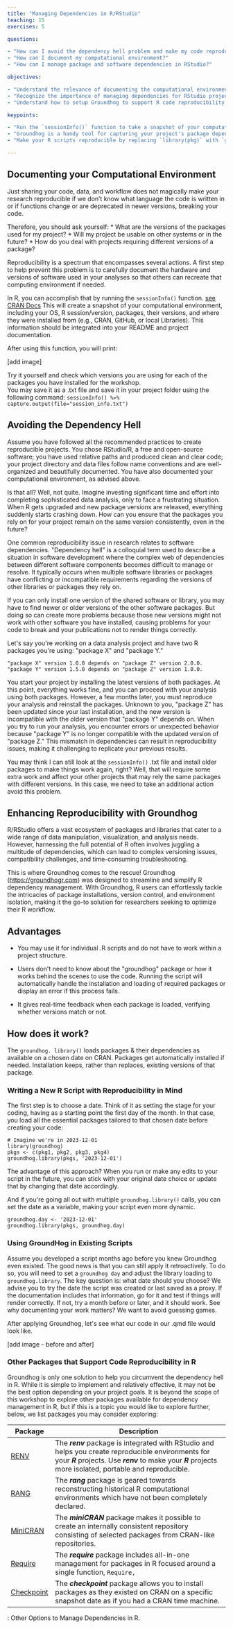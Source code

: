 ```yaml
---
title: "Managing Dependencies in R/RStudio"
teaching: 15
exercises: 5

questions:

- "How can I avoid the dependency hell problem and make my code reproducible in the future?"
- "How can I document my computational environment?"
- "How can I manage package and software dependencies in RStudio?"

objectives:

- "Understand the relevance of documenting the computational environment used in your project."
- "Recognize the importance of managing dependencies for RStudio projects."
- "Understand how to setup Groundhog to support R code reproducibility."

keypoints:

- "Run the `sessionInfo()` function to take a snapshot of your computational environment."
- "Groundhog is a handy tool for capturing your project's package dependencies."
- "Make your R scripts reproducible by replacing `library(pkg)` with `groundhog.library(pkg,date)`."

---
```



## Documenting your Computational Environment

Just sharing your code, data, and workflow does not magically make your research reproducible if we don’t know what language the code is written in or if functions change or are deprecated in newer versions, breaking your code.

Therefore, you should ask yourself: \* What are the versions of the packages used for my project? \* Will my project be usable on other systems or in the future? \* How do you deal with projects requiring different versions of a package?

Reproducibility is a spectrum that encompasses several actions. A first step to help prevent this problem is to carefully document the hardware and versions of software used in your analyses so that others can recreate that computing environment if needed.

In R, you can accomplish that by running the `sessionInfo()` function. [see CRAN Docs](https://cran.r-project.org/web/packages/details/vignettes/sessioninfo.html) This will create a snapshot of your computational environment, including your OS, R session/version, packages, their versions, and where they were installed from (e.g., CRAN, GitHub, or local Libraries). This information should be integrated into your README and project documentation.

After using this function, you will print:


[add image]

Try it yourself and check which versions you are using for each of the packages you have installed for the workshop.  
You may save it as a .txt file and save it in your project folder using the following command: `sessionInfo() %>% capture.output(file="session_info.txt")`


## Avoiding the Dependency Hell

Assume you have followed all the recommended practices to create reproducible projects. You chose RStudio/R, a free and open-source software; you have used relative paths and produced clean and clear code; your project directory and data files follow name conventions and are well-organized and beautifully documented. You have also documented your computational environment, as advised above.

Is that all? Well, not quite. Imagine investing significant time and effort into completing sophisticated data analysis, only to face a frustrating situation. When R gets upgraded and new package versions are released, everything suddenly starts crashing down. How can you ensure that the packages you rely on for your project remain on the same version consistently, even in the future?

One common reproducibility issue in research relates to software dependencies. "Dependency hell" is a colloquial term used to describe a situation in software development where the complex web of dependencies between different software components becomes difficult to manage or resolve. It typically occurs when multiple software libraries or packages have conflicting or incompatible requirements regarding the versions of other libraries or packages they rely on.

If you can only install one version of the shared software or library, you may have to find newer or older versions of the other software packages. But doing so can create more problems because those new versions might not work with other software you have installed, causing problems for your code to break and your publications not to render things correctly.

Let's say you're working on a data analysis project and have two R packages you're using: "package X" and "package Y."

`"package X" version 1.0.0 depends on "package Z" version 2.0.0. "package Y" version 1.5.0 depends on "package Z" version 1.0.0.`

You start your project by installing the latest versions of both packages. At this point, everything works fine, and you can proceed with your analysis using both packages. However, a few months later, you must reproduce your analysis and reinstall the packages. Unknown to you, "package Z" has been updated since your last installation, and the new version is incompatible with the older version that "package Y" depends on. When you try to run your analysis, you encounter errors or unexpected behavior because "package Y" is no longer compatible with the updated version of "package Z." 
This mismatch in dependencies can result in reproducibility issues, making it challenging to replicate your previous results.

You may think I can still look at the `sessionInfo()` .txt file and install older packages to make things work again, right? Well, that will require some extra work and affect your other projects that may rely the same packages with different versions. In this case, we need to take an additional action avoid this problem.  

## Enhancing Reproducibility with Groundhog

R/RStudio offers a vast ecosystem of packages and libraries that cater to a wide range of data manipulation, visualization, and analysis needs. However, harnessing the full potential of R often involves juggling a multitude of dependencies, which can lead to complex versioning issues, compatibility challenges, and time-consuming troubleshooting.

This is where Groundhog comes to the rescue! Groundhog (<https://groundhogr.com>) was designed to streamline and simplify R dependency management. With Groundhog, R users can effortlessly tackle the intricacies of package installations, version control, and environment isolation, making it the go-to solution for researchers seeking to optimize their R workflow.

## Advantages

-   You may use it for individual .R scripts and do not have to work within a project structure.

-   Users don't need to know about the "groundhog" package or how it works behind the scenes to use the code. Running the script will automatically handle the installation and loading of required packages or display an error if this process fails.

-   It gives real-time feedback when each package is loaded, verifying whether versions match or not.

## How does it work?

The `groundhog. library()` loads packages & their dependencies as available on a chosen date on CRAN. Packages get automatically installed if needed. Installation keeps, rather than replaces, existing versions of that package.

### Writing a New R Script with Reproducibility in Mind

The first step is to choose a date. Think of it as setting the stage for your coding, having as a starting point the first day of the month. In that case, you load all the essential packages tailored to that chosen date before creating your code:

```{r}
# Imagine we're in 2023-12-01
library(groundhog)
pkgs <- c(pkg1, pkg2, pkg3, pkg4)
groundhog.library(pkgs, '2023-12-01')
```
The advantage of this approach? When you run or make any edits to your script in the future, you can stick with your original date choice or update that by changing that date accordingly.

And if you're going all out with multiple `groundhog.library()` calls, you can set the date as a variable, making your script even more dynamic.

```{r}
groundhog.day <- '2023-12-01'
groundhog.library(pkgs, groundhog.day)
```

### Using GroundHog in Existing Scripts

Assume you developed a script months ago before you knew Groundhog even existed. The good news is that you can still apply it retroactively. To do so, you will need to set a `groundhog day` and adjust the library loading to `groundhog.library`.
The key question is: what date should you choose? We advise you to try the date the script was created or last saved as a proxy. If the documentation includes that information, go for it and test if things will render correctly. If not, try a month before or later, and it should work. See why documenting your work matters? We want to avoid guessing games.  

After applying Groundhog, let's see what our code in our .qmd file would look like.



[add image - before and after] 



### Other Packages that Support Code Reproducibility in R 

Groundhog is only one solution to help you circumvent the dependency hell in R. While it is simple to implement and relatively effective, it may not be the best option depending on your project goals.  It is beyond the scope of this workshop to explore other packages available for dependency management in R, but if this is a topic you would like to explore further, below, we list packages you may consider exploring: 


| Package                                                                 | Description                                                                                                                                                                                                        |
|--------------|-------------------------------------------------------|
| [RENV](https://cran.r-project.org/web/packages/renv)                    | The ***renv*** package is integrated with RStudio and helps you create reproducible environments for your ***R*** projects. Use ***renv*** to make your ***R*** projects more isolated, portable and reproducible. |
| [RANG](https://cran.r-project.org/web/packages/rang)                    | The ***rang*** package is geared towards reconstructing historical R computational environments which have not been completely declared.                                                                           |
| [MiniCRAN](https://cran.r-project.org/web/packages/miniCRAN/index.html) | The ***miniCRAN*** package makes it possible to create an internally consistent repository consisting of selected packages from CRAN-like repositories.                                                            |
| [Require](https://cran.r-project.org/web/packages/Require/index.html)   | The ***require*** package includes all-in-one management for packages in R focused around a single function, `Require,`                                                                                            |
| [Checkpoint](https://cran.r-project.org/web/packages/checkpoint)        | The ***checkpoint*** package allows you to install packages as they existed on CRAN on a specific snapshot date as if you had a CRAN time machine.                                                                 |

: Other Options to Manage Dependencies in R.
